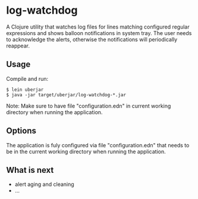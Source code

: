 # log-watchdog

A Clojure utility that watches log files for lines matching configured regular expressions and shows balloon notifications in system tray. The user needs to acknowledge the alerts, otherwise the notifications will periodically reappear.


## Usage

Compile and run:

    $ lein uberjar
    $ java -jar target/uberjar/log-watchdog-*.jar

Note: Make sure to have file "configuration.edn" in current working directory when running the application.


## Options

The application is fuly configured via file "configuration.edn" that needs to be in the current working directory when running the application.


## What is next

* alert aging and cleaning
* ...

